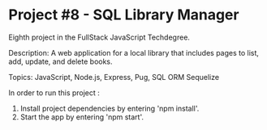 # Project #8 - SQL Library Manager

Eighth project in the FullStack JavaScript Techdegree.

Description: A web application for a local library that includes pages to list, add, update, and delete books.  

Topics: JavaScript, Node.js, Express, Pug, SQL ORM Sequelize

In order to run this project :
1. Install project dependencies by entering 'npm install'.
2. Start the app by entering 'npm start'.
